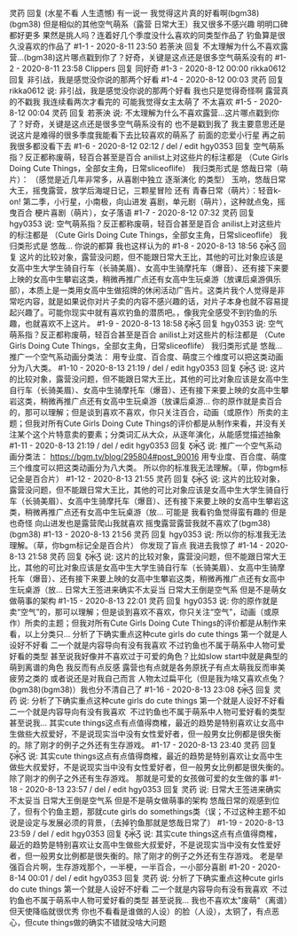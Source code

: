 灵药 回复 (水星不看 人生遗憾)
有一说一 我觉得这片真的好看啊(bgm38)(bgm38) 但是相似的其他空气萌系（露营 日常大王）我又很多不感兴趣 明明口碑都好更多   果然是挑人吗？连着好几个季度没什么喜欢的同类型作品了 钓鱼算是很久没喜欢的作品了
#1-1 - 2020-8-11 23:50
若荼泱 回复
不太理解为什么不喜欢露营…(bgm38)这片哪点戳到你了？好奇，关键是这点还是很多空气萌系没有的
#1-2 - 2020-8-11 23:58
Clippers 回复
同好奇
#1-3 - 2020-8-12 00:00
rikka0612 回复
非引战，我是感觉没你说的那两个好看
#1-4 - 2020-8-12 00:03
灵药 回复
rikka0612 说: 非引战，我是感觉没你说的那两个好看
我也只是觉得奇怪啊 露营真的不戳我 我连续看两次才看完的 可能我觉得女主太萌了 不太喜欢
#1-5 - 2020-8-12 00:04
灵药 回复
若荼泱 说: 不太理解为什么不喜欢露营…这片哪点戳到你了？好奇，关键是这点还是很多空气萌系没有的
也不是戳到我了  我主要意思还是说这片是难得的很多季度我能看下去比较喜欢的萌系了 前面的恋爱小行星 再之前我很多都没看下去
#1-6 - 2020-8-12 02:12 / del / edit
hgy0353 回复
空气萌系指？反正都称废萌，轻百合甚至是百合
anilist上对这些片的标注都是
（Cute Girls Doing Cute Things，全部女主角，日常sliceoflife）
我归类形式是
悠哉日常（萌片）：
（感觉是近几年非常多，从喜剧中独立 逐渐演化 的类型）
玉响，悠哉日常大王，摇曳露营，放学后海堤日记，三颗星冒险
还有 青春日常（萌片）：轻音k-on! 第二季，小行星，小南极，向山进发
喜剧，单元剧（萌片），这种就点兔，摇曳百合
梗片喜剧（萌片），女子落语
#1-7 - 2020-8-12 07:32
灵药 回复
hgy0353 说: 空气萌系指？反正都称废萌，轻百合甚至是百合
anilist上对这些片的标注都是
（Cute Girls Doing Cute Things，全部女主角，日常sliceoflife）
我归类形式是
悠哉...
你说的都算 我也这样认为的
#1-8 - 2020-8-13 18:56
Ƹ̵̡Ӝ̵̨̄Ʒ 回复
这片的比较对象，露营没问题，但不能跟日常大王比，其他的可比对象应该是女高中生大学生骑自行车（长骑美眉）、女高中生骑摩托车（爆音）、还有接下来要上映的女高中生攀岩这类，稍微再推广点还有女高中生玩桌游（放课后桌游俱乐部），本质上是一类用女高中生做招牌的休闲活动广告片。这类片我个人觉得是非常吃内容，就是如果说你对片子卖的内容不感兴趣的话，对片子本身也就不容易提起兴趣了。可能你现实中就有喜欢钓鱼的潜质吧。，像我完全感受不到钓鱼的乐趣，也就喜欢不上这片。
#1-9 - 2020-8-13 18:58
Ƹ̵̡Ӝ̵̨̄Ʒ 回复
hgy0353 说: 空气萌系指？反正都称废萌，轻百合甚至是百合
anilist上对这些片的标注都是
（Cute Girls Doing Cute Things，全部女主角，日常sliceoflife）
我归类形式是
悠哉...
推广一个空气系动画分类法：
用专业度、百合度、萌度三个维度可以把这类动画分为八大类。
#1-10 - 2020-8-13 21:19 / del / edit
hgy0353 回复
Ƹ̵̡Ӝ̵̨̄Ʒ 说: 这片的比较对象，露营没问题，但不能跟日常大王比，其他的可比对象应该是女高中生自行车（长骑美眉）、女高中生骑摩托车（爆音）、还有接下来要上映的女高中生攀岩这类，稍微再推广点还有女高中生玩桌游（放课后桌游...
你的原作就是卖百合的，那可以理解；但是谈到喜欢不喜欢，你只关注百合，动画（或原作）所卖的主题；但我对所有Cute Girls Doing Cute Things的评价都是从制作来看，并没有关注某个这个片特意卖的要素；分类词汇从大众，从逐年演化，从能感觉描述抽象
#1-11 - 2020-8-13 21:19 / del / edit
hgy0353 回复
Ƹ̵̡Ӝ̵̨̄Ʒ 说: 推广一个空气系动画分类法：
https://bgm.tv/blog/295804#post_90016
用专业度、百合度、萌度三个维度可以把这类动画分为八大类。
所以你的标准我无法理解。（草，你bgm标记全是百合片）
#1-12 - 2020-8-13 21:55
灵药 回复
Ƹ̵̡Ӝ̵̨̄Ʒ 说: 这片的比较对象，露营没问题，但不能跟日常大王比，其他的可比对象应该是女高中生大学生骑自行车（长骑美眉）、女高中生骑摩托车（爆音）、还有接下来要上映的女高中生攀岩这类，稍微再推广点还有女高中生玩桌游（放...
可能是 我看钓鱼觉得蛮有趣的 但是也奇怪 向山进发也是露营爬山我就喜欢 摇曳露营露营我就不喜欢了(bgm38)(bgm38)
#1-13 - 2020-8-13 21:56
灵药 回复
hgy0353 说: 所以你的标准我无法理解。（草，你bgm标记全是百合片）
你发现了盲点 我进去我惊了
#1-14 - 2020-8-13 21:58
灵药 回复
Ƹ̵̡Ӝ̵̨̄Ʒ 说: 这片的比较对象，露营没问题，但不能跟日常大王比，其他的可比对象应该是女高中生大学生骑自行车（长骑美眉）、女高中生骑摩托车（爆音）、还有接下来要上映的女高中生攀岩这类，稍微再推广点还有女高中生玩桌游（放...
日常大王签进来确实不太妥当 日常大王倒是空气系 但是不是萌女做萌事的架构
#1-15 - 2020-8-13 22:01
灵药 回复
hgy0353 说: 你的原作就是卖“空气”的，那可以理解；但是谈到喜欢不喜欢，你只关注“空气”，动画（或原作）所卖的主题；但我对所有Cute Girls Doing Cute Things的评价都是从制作来看，以上分类只...
分析了下确实重点这种cute girls do cute things 第一个就是人设好不好看 二一个就是内容导向有没有我喜欢  不过钓鱼也不属于萌系中人物可爱好看的类型 甚至说我好像并不喜欢过于可爱的角色？比如slow start中就是典型的萌到离谱的角色 我反而有点反感 露营也有点就是各务原抚子有点太萌我反而审美疲劳之类的 或者说还是对我自己而言 人物太过扁平化（但是我为啥又喜欢点兔？(bgm38)(bgm38)）我也分不清自己了
#1-16 - 2020-8-13 23:08
Ƹ̵̡Ӝ̵̨̄Ʒ 回复
灵药 说: 分析了下确实重点这种cute girls do cute things 第一个就是人设好不好看 二一个就是内容导向有没有我喜欢&nbsp;&nbsp;不过钓鱼也不属于萌系中人物可爱好看的类型 甚至说我...
其实cute things这点有点值得商榷，最近的趋势是特别喜欢让女高中生做些大叔爱好，不是说现实当中没有女性爱好者，但一般男女比例都是很失衡的。除了刚才的例子之外还有生存游戏。
#1-17 - 2020-8-13 23:40
灵药 回复
Ƹ̵̡Ӝ̵̨̄Ʒ 说: 其实cute things这点有点值得商榷，最近的趋势是特别喜欢让女高中生做些大叔爱好，不是说现实当中没有女性爱好者，但一般男女比例都是很失衡的。除了刚才的例子之外还有生存游戏。
那就是可爱的女孩做可爱的女生做的事
#1-18 - 2020-8-13 23:57 / del / edit
hgy0353 回复
灵药 说: 日常大王签进来确实不太妥当 日常大王倒是空气系 但是不是萌女做萌事的架构
悠哉日常的观感到位了，但有个钓鱼主题，那就cute girls do somethings类（误；不过这种主题不如说是设定与发展必须的背景，（去掉钓鱼那就是悠哉日常了）
#1-19 - 2020-8-13 23:59 / del / edit
hgy0353 回复
Ƹ̵̡Ӝ̵̨̄Ʒ 说: 其实cute things这点有点值得商榷，最近的趋势是特别喜欢让女高中生做些大叔爱好，不是说现实当中没有女性爱好者，但一般男女比例都是很失衡的。除了刚才的例子之外还有生存游戏。
老是举 强百合片啊，生存游戏那个，一半梗，一半百合，一小部分喜剧
#1-20 - 2020-8-14 00:01 / del / edit
hgy0353 回复
灵药 说: 分析了下确实重点这种cute girls do cute things 第一个就是人设好不好看 二一个就是内容导向有没有我喜欢&nbsp;&nbsp;不过钓鱼也不属于萌系中人物可爱好看的类型 甚至说我...
我也不喜欢太"废萌"（离谱）但天使降临就很优秀 你也不看看是谁做的人设）的脸（人设），太铜了，有点恶心，但cute things做的确实不错就没啥大问题
